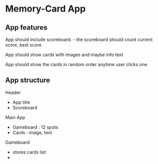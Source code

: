 # Memory-Card App

## App features

App should include scoreboard. - the scoreboard should count current score, best score

App should show cards with images and maybe info text

App should show the cards in random order anytime user clicks one

## App structure

Header

- App title
- Scoreboard

Main App

- Gameboard : 12 spots
- Cards : image, text

Gameboard

- stores cards list
-
